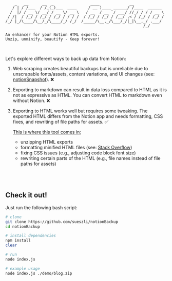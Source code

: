 ```
    _   __      __  _                ____             __
   / | / /___  / /_(_)___  ____     / __ )____ ______/ /____  ______
  /  |/ / __ \/ __/ / __ \/ __ \   / __  / __ `/ ___/ //_/ / / / __ \
 / /|  / /_/ / /_/ / /_/ / / / /  / /_/ / /_/ / /__/ ,< / /_/ / /_/ /
/_/ |_/\____/\__/_/\____/_/ /_/  /_____/\__,_/\___/_/|_|\__,_/ .___/
                                                            /_/

An enhancer for your Notion HTML exports.
Unzip, unminify, beautify - Keep forever!
```

<!-- todo: insert screenshot of final product here -->

<br>

Let's explore different ways to back up data from Notion:

1. Web scraping creates beautiful backups but is unreliable due to unscrapable fonts/assets, content variations, and UI changes (see: [notionSnapshot](https://github.com/sueszli/notionSnapshot/)). ❌

2. Exporting to markdown can result in data loss compared to HTML as it is not as expressive as HTML. You can convert HTML to markdown even without Notion. ❌

3. Exporting to HTML works well but requires some tweaking. The exported HTML differs from the Notion app and needs formatting, CSS fixes, and rewriting of file paths for assets. ✅

    <ins>This is where this tool comes in:</ins>

    - unzipping HTML exports
    - formatting minified HTML files (see: [Stack Overflow](https://stackoverflow.com/questions/76512571/how-to-unminify-format-html-without-changing-the-formatting))
    - fixing CSS issues (e.g., adjusting code block font size)
    - rewriting certain parts of the HTML (e.g., file names instead of file paths for assets)

<br><br>

## Check it out!

Just run the following bash script:

```bash
# clone
git clone https://github.com/sueszli/notionBackup
cd notionBackup

# install dependencies
npm install
clear

# run
node index.js

# example usage
node index.js ./demo/blog.zip
```
